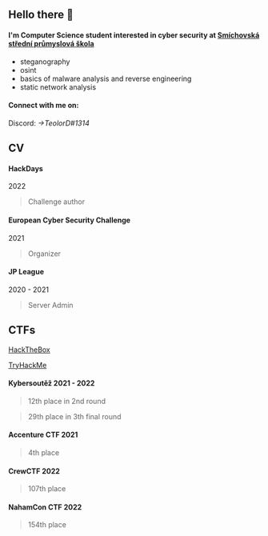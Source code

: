 ## Hello there 👋
#### I'm Computer Science student interested in cyber security at [Smíchovská střední průmyslová škola][ssps]
  - steganography 
  - osint
  - basics of malware analysis and reverse engineering
  - static network analysis
  
#### Connect with me on: 

Discord: *->TeolorD#1314*

## CV

#### HackDays
2022

> Challenge author

#### European Cyber Security Challenge
2021

> Organizer 

#### JP League
2020 - 2021

> Server Admin

## CTFs

[HackTheBox]

[TryHackMe]

#### Kybersoutěž 2021 - 2022

> 12th place in 2nd round

> 29th place in 3th final round

#### Accenture CTF 2021

> 4th place

#### CrewCTF 2022

> 107th place

#### NahamCon CTF 2022

> 154th place

<!--
**teolord/teolord** is a ✨ _special_ ✨ repository because its `README.md` (this file) appears on your GitHub profile.

Here are some ideas to get you started:

- 🔭 I’m currently working on ...
- 🌱 I’m currently learning ...
- 👯 I’m looking to collaborate on ...
- 🤔 I’m looking for help with ...
- 💬 Ask me about ...
- 📫 How to reach me: ...
- 😄 Pronouns: ...
- ⚡ Fun fact: ...
-->


[ssps]: https://www.ssps.cz/
[HackTheBox]: https://app.hackthebox.com/users/550708
[TryHackMe]: https://tryhackme.com/p/TeolorD
